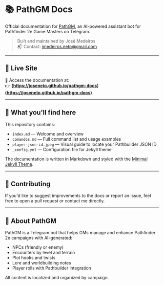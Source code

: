 # 📚 PathGM Docs

Official documentation for [PathGM](https://t.me/PathGM_Bot), an AI-powered assistant bot for Pathfinder 2e Game Masters on Telegram.

> Built and maintained by José Medeiros  
> 📬 Contact: jmedeiros.neto@gmail.com

---

## 🔗 Live Site

📖 Access the documentation at:  
👉 **[https://joseneto.github.io/pathgm-docs](https://joseneto.github.io/pathgm-docs)**

---

## 📄 What you'll find here

This repository contains:

- `index.md` — Welcome and overview
- `comandos.md` — Full command list and usage examples
- `player-json-id.jpeg` — Visual guide to locate your Pathbuilder JSON ID
- `_config.yml` — Configuration file for Jekyll theme

The documentation is written in Markdown and styled with the [Minimal Jekyll Theme](https://github.com/pages-themes/minimal).

---

## 🚀 Contributing

If you'd like to suggest improvements to the docs or report an issue, feel free to open a pull request or contact me directly.

---

## 🧙 About PathGM

PathGM is a Telegram bot that helps GMs manage and enhance Pathfinder 2e campaigns with AI-generated:

- NPCs (friendly or enemy)
- Encounters by level and terrain
- Plot hooks and twists
- Lore and worldbuilding notes
- Player rolls with Pathbuilder integration

All content is localized and organized by campaign.
